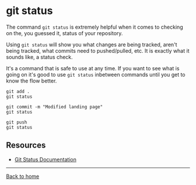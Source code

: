 # git status

The command `git status` is extremely helpful when it comes to checking on the, you guessed it, status of your repository. 

Using `git status` will show you what changes are being tracked, aren't being tracked, what commits need to pushed/pulled, etc. It is exactly what it sounds like, a status check. 

It's a command that is safe to use at any time. If you want to see what is going on it's good to use `git status` inbetween commands until you get to know the flow better. 

```
git add .
git status

git commit -m "Modified landing page"
git status

git push
git status
```

## Resources

- [Git Status Documentation](https://git.scm.com/docs/git-status)

---

[Back to home](../README.md)